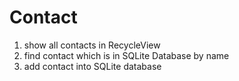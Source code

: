 # Contact
1. show all contacts in RecycleView
2. find contact which is in SQLite Database by name
3. add contact into SQLite database
